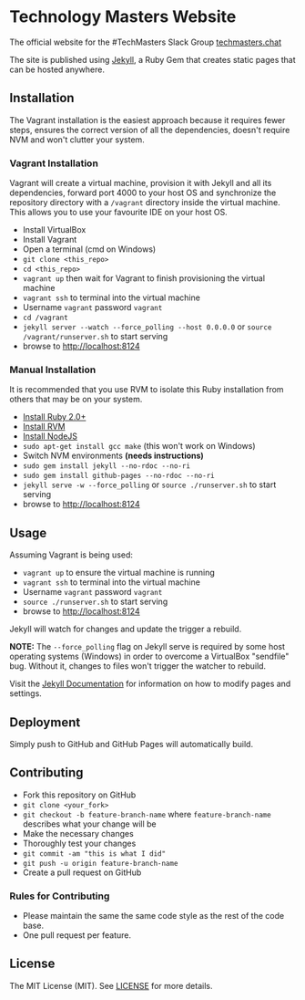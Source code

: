 # Technology Masters Website

The official website for the #TechMasters Slack Group [techmasters.chat](https://techmasters.chat)

The site is published using [Jekyll](https://jekyllrb.com), a Ruby Gem that creates static
pages that can be hosted anywhere.

## Installation

The Vagrant installation is the easiest approach because it requires fewer steps, ensures the 
correct version of all the dependencies, doesn't require NVM and won't clutter your system.

### Vagrant Installation

Vagrant will create a virtual machine, provision it with Jekyll and all its dependencies, 
forward port 4000 to your host OS and synchronize the repository directory with a `/vagrant` 
directory inside the virtual machine. This allows you to use your favourite IDE on your host OS.

- Install VirtualBox
- Install Vagrant
- Open a terminal (cmd on Windows)
- `git clone <this_repo>`
- `cd <this_repo>`
- `vagrant up` then wait for Vagrant to finish provisioning the virtual machine
- `vagrant ssh` to terminal into the virtual machine
- Username `vagrant` password `vagrant`
- `cd /vagrant`
- `jekyll server --watch --force_polling --host 0.0.0.0` or `source /vagrant/runserver.sh` to start serving
- browse to [http://localhost:8124](http://localhost:4000)

### Manual Installation

It is recommended that you use RVM to isolate this Ruby installation from others that
may be on your system.

- [Install Ruby 2.0+](https://www.ruby-lang.org/en/documentation/installation/)
- [Install RVM](https://rvm.io/)
- [Install NodeJS](https://nodejs.org/en/download/)
- `sudo apt-get install gcc make` (this won't work on Windows)
- Switch NVM environments **(needs instructions)**
- `sudo gem install jekyll --no-rdoc --no-ri`
- `sudo gem install github-pages --no-rdoc --no-ri`
- `jekyll serve -w --force_polling` or `source ./runserver.sh` to start serving
- browse to [http://localhost:8124](http://localhost:4000)

## Usage

Assuming Vagrant is being used:

- `vagrant up` to ensure the virtual machine is running
- `vagrant ssh` to terminal into the virtual machine
- Username `vagrant` password `vagrant`
- `source ./runserver.sh` to start serving
- browse to [http://localhost:8124](http://localhost:4000)

Jekyll will watch for changes and update the trigger a rebuild.

**NOTE:** The `--force_polling` flag on Jekyll serve is required by some host operating systems (Windows) in order to 
overcome a VirtualBox "sendfile" bug. Without it, changes to files won't trigger the watcher to rebuild.

Visit the [Jekyll Documentation](https://jekyllrb.com/docs/home/) for information on how to modify pages and settings.

## Deployment

Simply push to GitHub and GitHub Pages will automatically build.

## Contributing

- Fork this repository on GitHub
- `git clone <your_fork>`
- `git checkout -b feature-branch-name` where `feature-branch-name` describes what your change will be
- Make the necessary changes
- Thoroughly test your changes
- `git commit -am "this is what I did"`
- `git push -u origin feature-branch-name`
- Create a pull request on GitHub

### Rules for Contributing

- Please maintain the same the same code style as the rest of the code base.
- One pull request per feature.

## License

The MIT License (MIT). See [LICENSE](./LICENSE) for more details.
